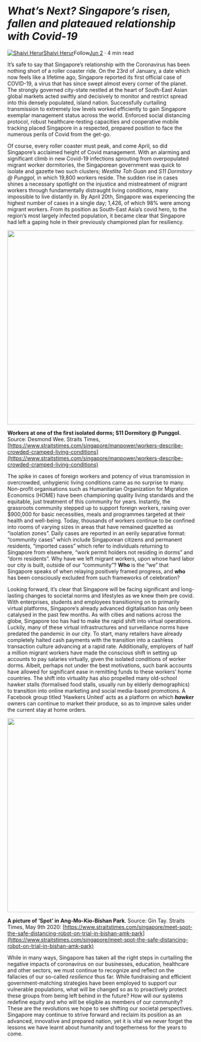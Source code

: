 **_What’s Next? Singapore’s risen, fallen and plateaued relationship with Covid-19_**
=====================================================================================

[![Shaivi Herur](https://miro.medium.com/fit/c/96/96/0*eBofKo3KrDDCEoZb)](https://medium.com/@shaiviherur?source=post_page-----d2c896039123----------------------)[Shaivi Herur](https://medium.com/@shaiviherur?source=post_page-----d2c896039123----------------------)Follow[Jun 2](https://medium.com/post-quarantine-urbanism/what-next-singapores-risen-fallen-and-plateaued-relationship-with-covid-19-d2c896039123?source=post_page-----d2c896039123----------------------) · 4 min read

It’s safe to say that Singapore’s relationship with the Coronavirus has been nothing short of a roller coaster ride. On the 23rd of January, a date which now feels like a lifetime ago, Singapore reported its first official case of COVID-19, a virus that has since swept almost every corner of the planet. The strongly governed city-state nestled at the heart of South-East Asian global markets acted swiftly and decisively to monitor and restrict spread into this densely populated, island nation. Successfully curtailing transmission to extremely low levels worked efficiently to gain Singapore exemplar management status across the world. Enforced social distancing protocol, robust healthcare-testing capacities and cooperative mobile tracking placed Singapore in a respected, prepared position to face the numerous perils of Covid from the get-go.

Of course, every roller coaster must peak, and come April, so did Singapore’s acclaimed height of Covid management. With an alarming and significant climb in new Covid-19 infections sprouting from overpopulated migrant worker dormitories, the Singaporean government was quick to isolate and gazette two such clusters; _Westlite Toh Guan_ and _S11 Dormitory @ Punggol,_ in which 19,800 workers reside. The sudden rise in cases shines a necessary spotlight on the injustice and mistreatment of migrant workers through fundamentally distraught living conditions, many impossible to live distantly in. By April 20th, Singapore was experiencing the highest number of cases in a single day; 1,426, of which 98% were among migrant workers. From its position as South-East Asia’s covid hero, to the region’s most largely infected population, it became clear that Singapore had left a gaping hole in their previously championed plan for resiliency.

<img class="s t u hj ai" src="https://miro.medium.com/max/1560/0\*EPJqo0qq6WOnnn9X" width="780" height="520" srcSet="https://miro.medium.com/max/552/0\*EPJqo0qq6WOnnn9X 276w, https://miro.medium.com/max/1104/0\*EPJqo0qq6WOnnn9X 552w, https://miro.medium.com/max/1280/0\*EPJqo0qq6WOnnn9X 640w, https://miro.medium.com/max/1400/0\*EPJqo0qq6WOnnn9X 700w" sizes="700px" role="presentation"/>

**Workers at one of the first isolated dorms; S11 Dormitory @ Punggol.** Source: Desmond Wee. Straits Times, [https://www.straitstimes.com/singapore/manpower/workers-describe-crowded-cramped-living-conditions](https://www.straitstimes.com/singapore/manpower/workers-describe-crowded-cramped-living-conditions)

The spike in cases of foreign workers and potency of virus transmission in overcrowded, unhygienic living conditions came as no surprise to many. Non-profit organisations such as Humanitarian Organization for Migration Economics (HOME) have been championing quality living standards and the equitable, just treatment of this community for years. Instantly, the grassroots community stepped up to support foreign workers, raising over $900,000 for basic necessities, meals and programmes targeted at their health and well-being. Today, thousands of workers continue to be confined into rooms of varying sizes in areas that have remained gazetted as “isolation zones”. Daily cases are reported in an eerily separative format: “community cases” which include Singaporean citizens and permanent residents, “imported cases” which refer to individuals returning to Singapore from elsewhere, “work permit holders not residing in dorms” and “dorm residents”. Why have we left migrant workers, upon whose hard labor our city is built, outside of our “community”? **Who** is the “we” that Singapore speaks of when relaying positively framed progress, and **who** has been consciously excluded from such frameworks of celebration?

Looking forward, it’s clear that Singapore will be facing significant and long-lasting changes to societal norms and lifestyles as we knew them pre covid. With enterprises, students and employees transitioning on to primarily virtual platforms, Singapore’s already advanced digitalisation has only been catalysed in the past few months. As with cities and nations across the globe, Singapore too has had to make the rapid shift into virtual operations. Luckily, many of these virtual infrastructures and surveillance norms have predated the pandemic in our city. To start, many retailers have already completely halted cash payments with the transition into a cashless transaction culture advancing at a rapid rate. Additionally, employers of half a million migrant workers have made the conscious shift in setting up accounts to pay salaries virtually, given the isolated conditions of worker dorms. Albeit, perhaps not under the best motivations, such bank accounts have allowed for significant ease in remitting funds to these workers’ home countries. The shift into virtuality has also propelled many old-school hawker stalls (formalised food stalls, usually run by elderly demographics) to transition into online marketing and social media-based promotions. A Facebook group titled ‘Hawkers United’ acts as a platform on which **_hawker_** owners can continue to market their produce, so as to improve sales under the current stay at home orders.

<img class="s t u hj ai" src="https://miro.medium.com/max/1560/0\*UdGZyPKtP0a5WGJE" width="780" height="520" srcSet="https://miro.medium.com/max/552/0\*UdGZyPKtP0a5WGJE 276w, https://miro.medium.com/max/1104/0\*UdGZyPKtP0a5WGJE 552w, https://miro.medium.com/max/1280/0\*UdGZyPKtP0a5WGJE 640w, https://miro.medium.com/max/1400/0\*UdGZyPKtP0a5WGJE 700w" sizes="700px" role="presentation"/>

**A picture of ‘Spot’ in Ang-Mo-Kio-Bishan Park**. Source: Gin Tay. Straits Times, May 9th 2020: [https://www.straitstimes.com/singapore/meet-spot-the-safe-distancing-robot-on-trial-in-bishan-amk-park](https://www.straitstimes.com/singapore/meet-spot-the-safe-distancing-robot-on-trial-in-bishan-amk-park)

While in many ways, Singapore has taken all the right steps in curtailing the negative impacts of coronavirus on our businesses, education, healthcare and other sectors, we must continue to recognize and reflect on the fallacies of our so-called _resilience_ thus far. While fundraising and efficient government-matching strategies have been employed to support our vulnerable populations, what will be changed so as to proactively protect these groups from being left behind in the future? How will our systems redefine equity and who will be eligible as members of our community? These are the revolutions we hope to see shifting our societal perspectives. Singapore may continue to strive forward and reclaim its position as an advanced, innovative and prepared nation, yet it is vital we never forget the lessons we have learnt about humanity and togetherness for the years to come.